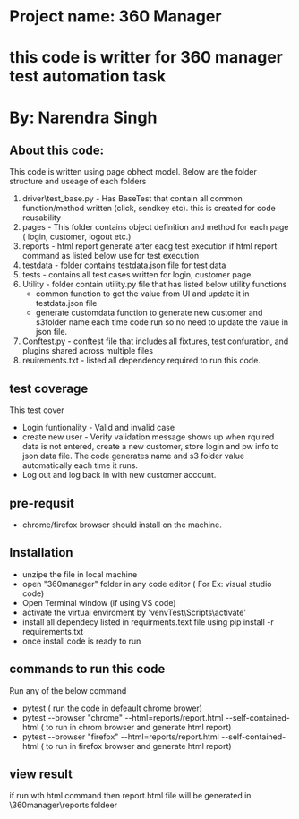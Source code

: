# Project name: 360 Manager
# this code is writter for 360 manager test automation task
# By: Narendra Singh

## About this code:
 This code is written using page obhect model. Below are the folder structure and useage of each folders 
 1. driver\test_base.py - Has BaseTest that contain all common function/method written (click, sendkey etc). this is created for code reusability
 2. pages - This folder contains object definition and method for each page ( login, customer, logout etc.)
 3. reports - html report generate after eacg test execution if html report command as listed below use for test execution
 4. testdata - folder contains testdata.json file for test data 
 5. tests - contains all test cases written for login, customer page.
 6. Utility - folder contain utility.py file that has listed below utility functions
    - common function to get the value from UI and update it in testdata.json file
    - generate customdata function to generate new customer and s3folder name each time code run so no need to update the value in json file.
 7. Conftest.py - conftest file that includes all fixtures, test confuration, and plugins shared across multiple files
 8. reuirements.txt - listed all dependency required to run this code.

## test coverage
This test cover 
- Login funtionality - Valid and invalid case
- create new user - Verify validation message shows up when rquired data is not entered, create a new customer, store login and pw info to json data file. The code generates name and s3 folder value automatically each time it runs.
- Log out and log back in with new customer account.
 

## pre-requsit 
- chrome/firefox browser should install on the machine.


## Installation
- unzipe the file in local machine
- open "360manager" folder in any code editor ( For Ex: visual studio code)
- Open Terminal window (if using VS code)
- activate the virtual enviroment by 'venvTest\Scripts\activate'
- install all dependecy listed in requirments.text file using pip install -r requirements.txt
- once install code is ready to run

## commands to run this code
 Run any of the below command 
 - pytest ( run the code in defeault chrome brower)
 - pytest --browser "chrome" --html=reports/report.html --self-contained-html  ( to run in chrom browser and generate html report)
 - pytest --browser "firefox" --html=reports/report.html --self-contained-html ( to run in firefox browser and generate html report)

## view result
if run wth html command then report.html file will be generated in \360manager\reports foldeer


